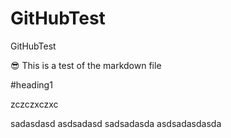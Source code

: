 # GitHubTest
GitHubTest

😎 This is a test of the markdown file

#heading1

zczczxczxc


sadasdasd
asdsadasd
sadsadasda
asdsadasdasda
